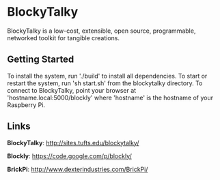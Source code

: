 BlockyTalky
=====
BlockyTalky is a low-cost, extensible, open source, programmable, networked toolkit for tangible creations.

## Getting Started
To install the system, run './build' to install all dependencies.
To start or restart the system, run 'sh start.sh' from the blockytalky directory.
To connect to BlockyTalky, point your browser at 'hostname.local:5000/blockly' where 'hostname' is the hostname of your Raspberry Pi.


## Links
**BlockyTalky**: 	http://sites.tufts.edu/blockytalky/

**Blockly**: 		https://code.google.com/p/blockly/

**BrickPi**: 		http://www.dexterindustries.com/BrickPi/
         
